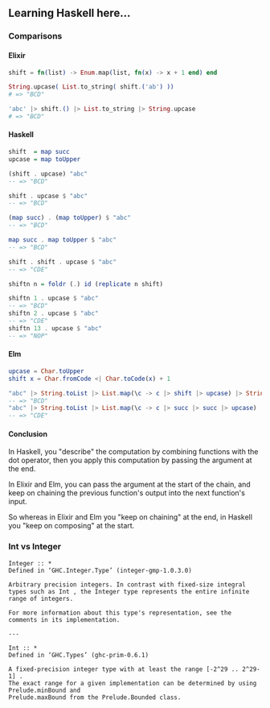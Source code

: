 ## Learning Haskell here...

### Comparisons

#### Elixir

```elixir
shift = fn(list) -> Enum.map(list, fn(x) -> x + 1 end) end

String.upcase( List.to_string( shift.('ab') ))
# => "BCD"

'abc' |> shift.() |> List.to_string |> String.upcase
# => "BCD"
```

#### Haskell

```haskell
shift  = map succ
upcase = map toUpper

(shift . upcase) "abc"
-- => "BCD"

shift . upcase $ "abc"
-- => "BCD"

(map succ) . (map toUpper) $ "abc"
-- => "BCD"

map succ . map toUpper $ "abc"
-- => "BCD"

shift . shift . upcase $ "abc"
-- => "CDE"
```

```haskell
shiftn n = foldr (.) id (replicate n shift)

shiftn 1 . upcase $ "abc"
-- => "BCD"
shiftn 2 . upcase $ "abc"
-- => "CDE"
shiftn 13 . upcase $ "abc"
-- => "NOP"
```

#### Elm

```elm
upcase = Char.toUpper
shift x = Char.fromCode <| Char.toCode(x) + 1

"abc" |> String.toList |> List.map(\c -> c |> shift |> upcase) |> String.fromList
-- => "BCD"
"abc" |> String.toList |> List.map(\c -> c |> succ |> succ |> upcase) |> String.fromList
-- => "CDE"
```

#### Conclusion

In Haskell, you "describe" the computation by combining functions with the dot operator,
then you apply this computation by passing the argument at the end.

In Elixir and Elm, you can pass the argument at the start of the chain, and keep on chaining the
previous function's output into the next function's input.

So whereas in Elixir and Elm you "keep on chaining" at the end, in Haskell you "keep on composing" at the start.


### Int vs Integer

```
Integer :: *
Defined in ‘GHC.Integer.Type’ (integer-gmp-1.0.3.0)

Arbitrary precision integers. In contrast with fixed-size integral types such as Int , the Integer type represents the entire infinite range of integers.

For more information about this type's representation, see the comments in its implementation.

---

Int :: *
Defined in ‘GHC.Types’ (ghc-prim-0.6.1)

A fixed-precision integer type with at least the range [-2^29 .. 2^29-1] .
The exact range for a given implementation can be determined by using Prelude.minBound and
Prelude.maxBound from the Prelude.Bounded class.
```